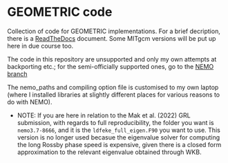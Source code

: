 # GEOMETRIC code

Collection of code for GEOMETRIC implementations. For a brief decription, there is a [ReadTheDocs](https://nemo-related.readthedocs.io/en/latest/) document. Some MITgcm versions will be put up here in due course too.

The code in this repository are unsupported and only my own attempts at backporting etc.; for the semi-officially supported ones, go to the [NEMO branch](https://forge.ipsl.jussieu.fr/nemo/browser/NEMO/branches/NERC/dev_r4.0.6_GEOMETRIC)

The nemo_paths and compiling option file is customised to my own laptop (where I installed libraries at slightly different places for various reasons to do with NEMO).

* NOTE: If you are here in relation to the Mak et al. (2022) GRL submission, with regards to full reproducibility, the folder you want is `nemo3.7-8666`, and it is the `ldfeke_full_eigen.F90` you want to use. This version is no longer used becasue the eigenvalue solver for computing the long Rossby phase speed is expensive, given there is a closed form approximation to the relevant eigenvalue obtained through WKB.
